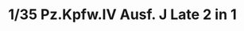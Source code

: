 ---
layout: product
title: "1/35 Pz.Kpfw.IV Ausf. J Late 2 in 1"
price: "6000" 
desc: "Maketa"
img_path: "/assets/img/BT008.jpg"
brand: "Border Models"
available: false
special_offer: false
new: false
soon: true
cat: "010000"
subcat: "0011600"
subsubcat: "0N/A"
sifra: "BT008"
---